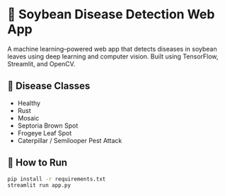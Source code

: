 # 🌱 Soybean Disease Detection Web App

A machine learning–powered web app that detects diseases in soybean leaves using deep learning and computer vision. Built using TensorFlow, Streamlit, and OpenCV.

## 🧠 Disease Classes
- Healthy
- Rust
- Mosaic
- Septoria Brown Spot
- Frogeye Leaf Spot
- Caterpillar / Semilooper Pest Attack

## 🔧 How to Run

```bash
pip install -r requirements.txt
streamlit run app.py
